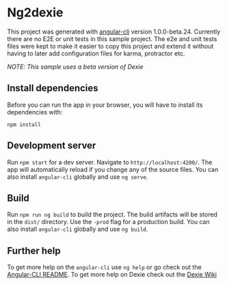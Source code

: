 # Ng2dexie

This project was generated with [angular-cli](https://github.com/angular/angular-cli) version 1.0.0-beta.24. Currently there are no E2E or unit tests in this sample project. The e2e and unit tests files were kept to make it easier to copy this project and extend it without having to later add configuration files for karma, protractor etc.

*NOTE: This sample uses a beta version of Dexie*

## Install dependencies

Before you can run the app in your browser, you will have to install its dependencies with:

```
npm install
```

## Development server

Run `npm start` for a dev server. Navigate to `http://localhost:4200/`. The app will automatically reload if you change any of the source files.
You can also install `angular-cli` globally and use `ng serve`.

## Build

Run `npm run ng build` to build the project. The build artifacts will be stored in the `dist/` directory. Use the `-prod` flag for a production build.
You can also install `angular-cli` globally and use `ng build`.

## Further help

To get more help on the `angular-cli` use `ng help` or go check out the [Angular-CLI README](https://github.com/angular/angular-cli/blob/master/README.md).
To get more help on Dexie check out the [Dexie Wiki](https://github.com/dfahlander/Dexie.js/wiki)
